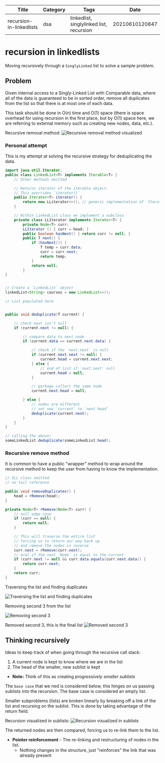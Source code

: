 |  Title | Category  | Tags  | Date |
| ------------ | ------------ | ------------ | ----|
| recursion-in-linkedlists | dsa  | linkedlist, singlylinked list, recursion  | 20210610120847 |

# recursion in linkedlists
Moving recursively through a `SinglyLinked` list to solve a sample problem.

## Problem
Given internal access to a Singly-Linked List with Comparable data,
where all of the data is guaranteed to be in sorted order, remove all
duplicates from the list so that there is at most one of each data.

This task should be done in O(n) time and O(1) space (there is space overhead
for using recursion in the first place, but by O(1) space here, we are referring
to external memory such as creating new nodes, data, etc.).

Recursive removal method:
![Recursive removal method visualized](./20210610124211-img-1.png)

### Personal attempt
This is my attempt at solving the recursive strategy for deduplicating the data.

```java
import java.util.Iterator;
public class LinkedList<T> implements Iterable<T> {
    // Other methods omitted

    // Returns iterator of the iterable object.
    // This overrides `iterator()`
    public Iterator<T> iterator() {
        return new LLiterator<>(); // generic implementation of `Iterator`
    }

    // Within LinkedList class we implement a subclass
    private class LLIterator implements Iterator<T> {
        private Node<T> curr;
        LLIterator () { curr = head; }
        public boolean hasNext() { return curr != null; }
        public T next() {
            if (hasNext()) {
                T temp = curr.data;
                curr = curr.next;
                return temp;
            }
            return null;
        }
}


// Create a `LinkedList` object
linkedList<String> courses = new LinkedList<>();

// List populated here


public void deduplicate(T current) {

    // check next isn't null
    if (current.next != null) {

        // compare data to next node
        if (current.data == current.next.data) {

            // check if the `next.next` is null
            if (current.next.next != null) {
                current.head = current.next.next;
            } else {
                // end of list if `next.next` null
                current.head = null;
            }

            // garbage collect the same node
            current.next.head = null;

        } else {
            // nodes are different
            // set new `current` to `next head`
            deduplicate(current.next);
        }
    }
}

// calling the above:
someLinkedList.deduplicate(someLinkedList.head);

```

### Recursive remove method
It is common to have a public "wrapper" method to wrap around the recursive
method to keep the user from having to know the implementation.

```java
// SLL class omitted
// no tail reference

public void removeDuplicates() {
    head = rRemove(head);
}

private Node<T> rRemove(Node<T> curr) {
    // null edge case
    if (curr == null) {
        return null;
    }

    // This will traverse the entire list
    // forcing us to return our way back up
    // and remove the nodes in reverse
    curr.next = rRemove(curr.next);
    // eval if the next `Node` is equal to the current
    if (curr.next != null && curr.data.equals(curr.next.data)) {
        return curr.next;
    }
    return curr;
}

```

Traversing the list and finding duplicates

![Traversing the list and finding duplicates](./20210610135922-img-4.png)

Removing second 3 from the list

![Removing second 3](./20210610135842-img-3.png)

Removed second 3, this is the final list
![Removed second 3](./20210610135515-img-2.png)

## Thinking recursively
Ideas to keep track of when going through the recursive call stack:
1. A current node is kept to know where we are in the list
1. The head of the smaller, new sublist is kept

* **Note:** Think of this as creating *progressively smaller sublists*

The `base case` that we ned is considered below, this hinges on us passing
sublists into the recursion. The base case is considered an empty list.

Smaller subproblems (lists) are broken linearly by breaking off a link of the list
and recursing on the sublist. This is done by taking advantage of the return field.

Recursion visualized in sublists:
![Recursion visualized in sublists](./20210610140321-img-5.png)

The returned nodes are then compared, forcing us to re-link them to the list.

* **Pointer reinforcement** - The re-linking and restructuring of nodes in the list.
    * Nothing changes in the structure, just "reinforces" the link that was already present

